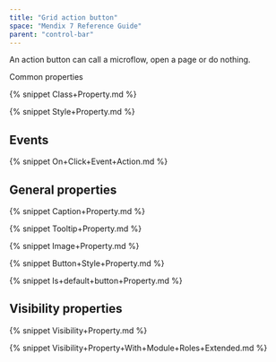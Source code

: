 ```yaml
---
title: "Grid action button"
space: "Mendix 7 Reference Guide"
parent: "control-bar"
---
```


An action button can call a microflow, open a page or do nothing. 

Common properties

{% snippet Class+Property.md %}

{% snippet Style+Property.md %}

## Events

{% snippet On+Click+Event+Action.md %}

## General properties

{% snippet Caption+Property.md %}

{% snippet Tooltip+Property.md %}

{% snippet Image+Property.md %}

{% snippet Button+Style+Property.md %}

{% snippet Is+default+button+Property.md %}

## Visibility properties

{% snippet Visibility+Property.md %}

{% snippet Visibility+Property+With+Module+Roles+Extended.md %}
